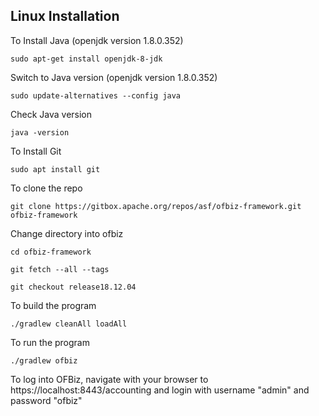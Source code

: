 ## Linux Installation

To Install Java (openjdk version 1.8.0.352)
```
sudo apt-get install openjdk-8-jdk
```
Switch to Java version (openjdk version 1.8.0.352)
```
sudo update-alternatives --config java
```
Check Java version
```
java -version
```
To Install Git
```
sudo apt install git
```
To clone the repo
```
git clone https://gitbox.apache.org/repos/asf/ofbiz-framework.git ofbiz-framework
```
Change directory into ofbiz
```
cd ofbiz-framework
```
```
git fetch --all --tags
```
```
git checkout release18.12.04
```
To build the program
```
./gradlew cleanAll loadAll
```
To run the program
```
./gradlew ofbiz 
```
To log into OFBiz, navigate with your browser to https://localhost:8443/accounting and login with username "admin" and password "ofbiz"
